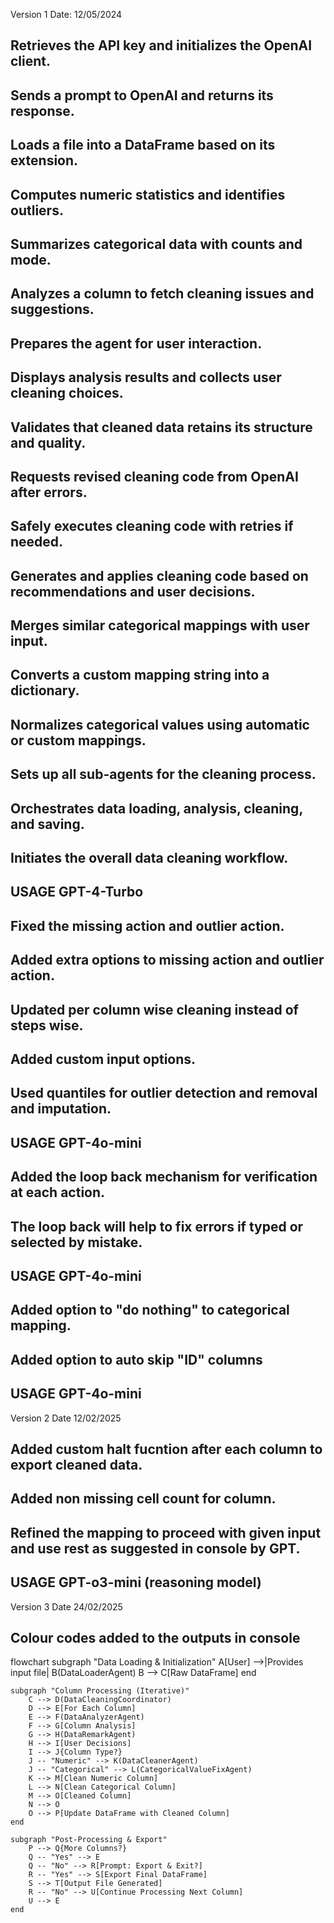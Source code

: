 Version 1
Date: 12/05/2024

## Retrieves the API key and initializes the OpenAI client.
## Sends a prompt to OpenAI and returns its response.
## Loads a file into a DataFrame based on its extension.
## Computes numeric statistics and identifies outliers.
## Summarizes categorical data with counts and mode.
## Analyzes a column to fetch cleaning issues and suggestions.
## Prepares the agent for user interaction.
## Displays analysis results and collects user cleaning choices.
## Validates that cleaned data retains its structure and quality.
## Requests revised cleaning code from OpenAI after errors.
## Safely executes cleaning code with retries if needed.
## Generates and applies cleaning code based on recommendations and user decisions.
## Merges similar categorical mappings with user input.
## Converts a custom mapping string into a dictionary.
## Normalizes categorical values using automatic or custom mappings.
## Sets up all sub-agents for the cleaning process.
## Orchestrates data loading, analysis, cleaning, and saving.
## Initiates the overall data cleaning workflow.
## USAGE GPT-4-Turbo
## Fixed the missing action and outlier action.
## Added extra options to missing action and outlier action.
## Updated per column wise cleaning instead of steps wise.
## Added custom input options.
## Used quantiles for outlier detection and removal and imputation.
## USAGE GPT-4o-mini
## Added the loop back mechanism for verification at each action.
## The loop back will help to fix errors if typed or selected by mistake.
## USAGE GPT-4o-mini
## Added option to "do nothing" to categorical mapping.
## Added option to auto skip "ID" columns
## USAGE GPT-4o-mini

Version 2
Date 12/02/2025


## Added custom halt fucntion after each column to export cleaned data.
## Added non missing cell count for column.
## Refined the mapping to proceed with given input and use rest as suggested in console by GPT.
## USAGE GPT-o3-mini (reasoning model)


Version 3
Date 24/02/2025

## Colour codes added to the outputs in console





flowchart
    subgraph "Data Loading & Initialization"
        A[User] -->|Provides input file| B(DataLoaderAgent)
        B --> C[Raw DataFrame]
    end

    subgraph "Column Processing (Iterative)"
        C --> D(DataCleaningCoordinator)
        D --> E[For Each Column]
        E --> F(DataAnalyzerAgent)
        F --> G[Column Analysis]
        G --> H(DataRemarkAgent)
        H --> I[User Decisions]
        I --> J{Column Type?}
        J -- "Numeric" --> K(DataCleanerAgent)
        J -- "Categorical" --> L(CategoricalValueFixAgent)
        K --> M[Clean Numeric Column]
        L --> N[Clean Categorical Column]
        M --> O[Cleaned Column]
        N --> O
        O --> P[Update DataFrame with Cleaned Column]
    end

    subgraph "Post-Processing & Export"
        P --> Q{More Columns?}
        Q -- "Yes" --> E
        Q -- "No" --> R[Prompt: Export & Exit?]
        R -- "Yes" --> S[Export Final DataFrame]
        S --> T[Output File Generated]
        R -- "No" --> U[Continue Processing Next Column]
        U --> E
    end
